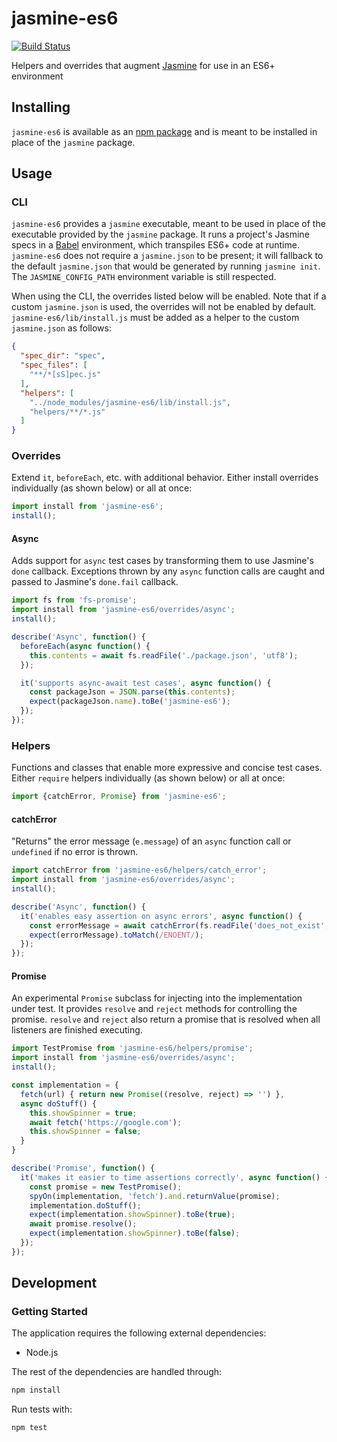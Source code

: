 # jasmine-es6
[![Build Status](https://travis-ci.org/vinsonchuong/jasmine-es6.svg?branch=master)](https://travis-ci.org/vinsonchuong/jasmine-es6)

Helpers and overrides that augment [Jasmine](http://jasmine.github.io) for use
in an ES6+ environment

## Installing
`jasmine-es6` is available as an
[npm package](https://www.npmjs.com/package/jasmine-es6) and is meant to be
installed in place of the `jasmine` package.

## Usage

### CLI
`jasmine-es6` provides a `jasmine` executable, meant to be used in place of
the executable provided by the `jasmine` package. It runs a project's Jasmine
specs in a [Babel](http://babeljs.io) environment, which transpiles ES6+ code
at runtime. `jasmine-es6` does not require a `jasmine.json` to be present; it
will fallback to the default `jasmine.json` that would be generated by running
`jasmine init`. The `JASMINE_CONFIG_PATH` environment variable is still
respected.

When using the CLI, the overrides listed below will be enabled. Note that if a
custom `jasmine.json` is used, the overrides will not be enabled by default.
`jasmine-es6/lib/install.js` must be added as a helper to the custom
`jasmine.json` as follows:

```json
{
  "spec_dir": "spec",
  "spec_files": [
    "**/*[sS]pec.js"
  ],
  "helpers": [
    "../node_modules/jasmine-es6/lib/install.js",
    "helpers/**/*.js"
  ]
}
```

### Overrides
Extend `it`, `beforeEach`, etc. with additional behavior. Either install
overrides individually (as shown below) or all at once:

```js
import install from 'jasmine-es6';
install();
```

#### Async
Adds support for `async` test cases by transforming them to use Jasmine's
`done` callback. Exceptions thrown by any `async` function calls are caught
and passed to Jasmine's `done.fail` callback.

```js
import fs from 'fs-promise';
import install from 'jasmine-es6/overrides/async';
install();

describe('Async', function() {
  beforeEach(async function() {
    this.contents = await fs.readFile('./package.json', 'utf8');
  });

  it('supports async-await test cases', async function() {
    const packageJson = JSON.parse(this.contents);
    expect(packageJson.name).toBe('jasmine-es6');
  });
});
```

### Helpers
Functions and classes that enable more expressive and concise test cases.
Either `require` helpers individually (as shown below) or all at once:

```js
import {catchError, Promise} from 'jasmine-es6';
```

#### catchError
"Returns" the error message (`e.message`) of an `async` function call or
`undefined` if no error is thrown.

```js
import catchError from 'jasmine-es6/helpers/catch_error';
import install from 'jasmine-es6/overrides/async';
install();

describe('Async', function() {
  it('enables easy assertion on async errors', async function() {
    const errorMessage = await catchError(fs.readFile('does_not_exist', 'utf8'));
    expect(errorMessage).toMatch(/ENOENT/);
  });
});
```

#### Promise
An experimental  `Promise` subclass for injecting into the implementation
under test. It provides `resolve` and `reject` methods for controlling the
promise. `resolve` and `reject` also return a promise that is resolved when all
listeners are finished executing.

```js
import TestPromise from 'jasmine-es6/helpers/promise';
import install from 'jasmine-es6/overrides/async';
install();

const implementation = {
  fetch(url) { return new Promise((resolve, reject) => '') },
  async doStuff() {
    this.showSpinner = true;
    await fetch('https://google.com');
    this.showSpinner = false;
  }
}

describe('Promise', function() {
  it('makes it easier to time assertions correctly', async function() {
    const promise = new TestPromise();
    spyOn(implementation, 'fetch').and.returnValue(promise);
    implementation.doStuff();
    expect(implementation.showSpinner).toBe(true);
    await promise.resolve();
    expect(implementation.showSpinner).toBe(false);
  });
});
```

## Development
### Getting Started
The application requires the following external dependencies:
* Node.js

The rest of the dependencies are handled through:
```bash
npm install
```

Run tests with:
```bash
npm test
```
